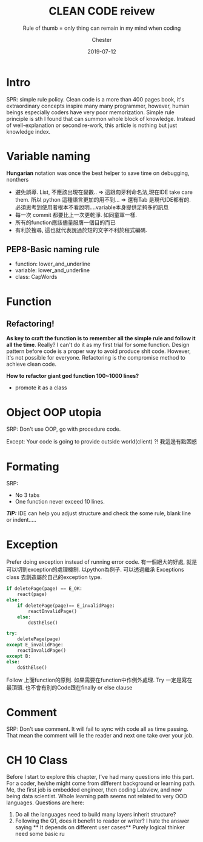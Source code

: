 ﻿---
layout:     post
title:      CLEAN CODE reivew
subtitle:   Rule of thumb = only thing can remain in my mind when coding
date:       2019-07-12
author:    Chester
catalog: true
tags:

---
# Intro
SPR: simple rule policy. 
Clean code is a more than 400 pages book, it's extraordinary concepts inspire many many programmer, however, human beings especially coders have very poor memorization. Simple rule principle is sth I found that can summon whole block of knowledge. Instead of well-explanation or second re-work, this article is nothing but just knowledge index. 


# Variable naming
**Hungarian** notation was once the best helper to save time on debugging, nonthers 

- 避免誤導. List, 不應該出現在變數..
	=> 這跟匈牙利命名法,現在IDE take care them. 所以 python 這種語言更加的用不到...
	=> 還有Tab 是現代IDE都有的. 必須思考到使用者根本不看說明....variable本身提供足夠多的訊息
- 每一次 commit 都要比上一次更乾淨.  如同童軍一樣.
- 所有的function應該儘量服膺一個目的而已
- 有利於搜尋,  這也就代表說過於短的文字不利於程式編碼.


## PEP8-Basic naming rule
- function: lower_and_underline
- variable: lower_and_underline
- class: CapWords




# Function
## Refactoring! 
**As key to craft the function is to remember all the simple rule and follow it all the time**. Really? 
I can't do it as my first trial for some function. Design pattern before code is a proper way to avoid produce shit code. However, it's not possible for everyone. Refactoring is the compromise method to achieve clean code. 

**How to refactor giant god function 100~1000 lines?**
- promote it as a class

# Object OOP utopia
SRP:
Don't use OOP, go with procedure code.

Except:
Your code is going to provide outside world(client) ?! 我這邊有點困惑


# Formating
SRP:
- No 3 tabs
- One function never exceed 10 lines.

***TIP:*** IDE can help you adjust structure and check the some rule, blank line or indent.....

# Exception
Prefer doing exception instead of running error code. 有一個絕大的好處, 就是可以切割exception的處理機制. 以python為例子.  可以透過繼承 Exceptions class 去創造屬於自己的exception type. 
```python
if deletePage(page) == E_OK:
	react(page)
else:
	if deletePage(page)== E_invalidPage:
		reactInvalidPage()
	else:
		doSthElse()

try:
	deletePage(page)
except E_invalidPage:
	reactInvalidPage()
except B:
else:
	doSthElse()
```

Follow 上面function的原則. 如果需要在function中作例外處理.  Try 一定是寫在最頂頭.  也不會有別的Code跟在finally or else clause

# Comment
SRP:
Don't use comment. It will fail to sync with code all as time passing. That mean the comment will lie the reader and next one take over your job.

# CH 10 Class
Before I start to explore this chapter, I've had many questions into this part. For a coder, he/she might come from different background or learning path. Me, the first job is embedded engineer, then coding Labview, and now being data scientist. Whole learning path seems not related to very OOD languages. 
Questions are here:
1. Do all the languages need to build many layers inherit structure?
2. Following the Q1, does it benefit to reader or writer? I hate the answer saying ** It depends on different user cases** Purely logical thinker need some basic ru 

<!--stackedit_data:
eyJoaXN0b3J5IjpbLTIwMzcwMjk5MzMsMTU2NzAyMzUxMiwxNT
AzNTE5MjQzLDE4ODY5MzA2ODgsLTE1OTYxNzIwOTUsOTIxODYz
MzEzLC00MDM2MTgwNjcsLTE1MjIxMzM1MDcsLTIwMzM2MzE2MT
IsLTExNzcwMjk0NjgsLTQyMzA2NDAxMywtMTQ3Njc2MzQ1OCwt
MTI5NTIwMDkzMSw4ODk5ODEzOCwxMDAxNTY4OTc2LDE2NjY3ND
QyNzksLTIxMzc5NDQ1MTAsMzQxOTM1ODY4LDE2MDUxMTE1MTQs
MTMzMTQ4MzQyMV19
-->